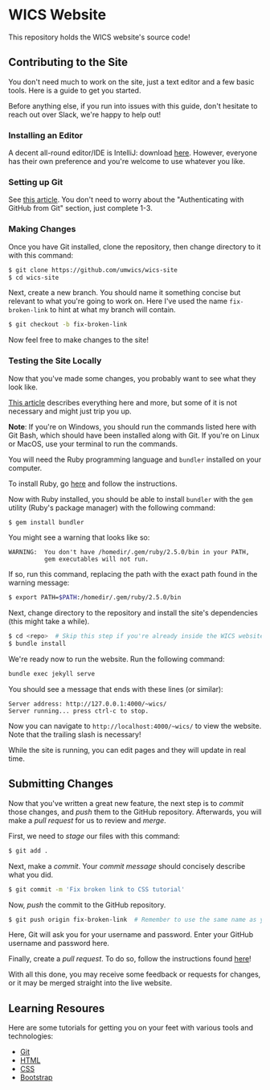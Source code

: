 # WICS Website

This repository holds the WICS website's source code!

## Contributing to the Site

You don't need much to work on the site, just a text editor and a few basic tools.
Here is a guide to get you started.

Before anything else, if you run into issues with this guide, don't hesitate to reach out over Slack, we're happy to help out!

### Installing an Editor

A decent all-round editor/IDE is IntelliJ: download [here](https://www.jetbrains.com/idea/download/).
However, everyone has their own preference and you're welcome to use whatever you like.

### Setting up Git

See [this article](https://help.github.com/articles/set-up-git/).
You don't need to worry about the "Authenticating with GitHub from Git" section, just complete 1-3.

### Making Changes

Once you have Git installed, clone the repository, then change directory to it with this command:

```sh
$ git clone https://github.com/umwics/wics-site
$ cd wics-site
```
Next, create a new branch.
You should name it something concise but relevant to what you're going to work on.
Here I've used the name `fix-broken-link` to hint at what my branch will contain.

```sh
$ git checkout -b fix-broken-link
```

Now feel free to make changes to the site!

### Testing the Site Locally

Now that you've made some changes, you probably want to see what they look like.

[This article](https://help.github.com/articles/setting-up-your-github-pages-site-locally-with-jekyll/) describes everything here and more, but some of it is not necessary and might just trip you up.

**Note**: If you're on Windows, you should run the commands listed here with Git Bash, which should have been installed along with Git.
If you're on Linux or MacOS, use your terminal to run the commands.

You will need the Ruby programming language and `bundler` installed on your computer.

To install Ruby, go [here](https://www.ruby-lang.org/en/downloads/) and follow the instructions.

Now with Ruby installed, you should be able to install `bundler` with the `gem` utility (Ruby's package manager) with the following command:

```sh
$ gem install bundler
```

You might see a warning that looks like so:
```
WARNING:  You don't have /homedir/.gem/ruby/2.5.0/bin in your PATH,
          gem executables will not run.
```

If so, run this command, replacing the path with the exact path found in the warning message:

```sh
$ export PATH=$PATH:/homedir/.gem/ruby/2.5.0/bin
```

Next, change directory to the repository and install the site's dependencies (this might take a while).

```sh
$ cd <repo>  # Skip this step if you're already inside the WICS website repository, otherwise replace <repo> with the path to the repository.
$ bundle install
```

We're ready now to run the website.
Run the following command:

```sh
bundle exec jekyll serve
```

You should see a message that ends with these lines (or similar):

```
Server address: http://127.0.0.1:4000/~wics/
Server running... press ctrl-c to stop.
```

Now you can navigate to `http://localhost:4000/~wics/` to view the  website.
Note that the trailing slash is necessary!

While the site is running, you can edit pages and they will update in real time.

## Submitting Changes

Now that you've written a great new feature, the next step is to *commit* those changes, and *push* them to the GitHub repository.
Afterwards, you will make a *pull request* for us to review and *merge*.

First, we need to *stage* our files with this command:

```sh
$ git add .
```

Next, make a *commit*.
Your *commit message* should concisely describe what you did.

```sh
$ git commit -m 'Fix broken link to CSS tutorial'
```

Now, *push* the commit to the GitHub repository.

```sh
$ git push origin fix-broken-link  # Remember to use the same name as your own branch!
```

Here, Git will ask you for your username and password.
Enter your GitHub username and password here.

Finally, create a *pull request*.
To do so, follow the instructions found [here](https://help.github.com/articles/creating-a-pull-request/)!

With all this done, you may receive some feedback or requests for changes, or it may be merged straight into the live website.

## Learning Resoures

Here are some tutorials for getting you on your feet with various tools and technologies:

* [Git](https://try.github.io/levels/1/challenges/1)
* [HTML](https://www.w3schools.com/html/html_intro.asp)
* [CSS](https://www.w3schools.com/css/css_intro.asp)
* [Bootstrap](https://www.w3schools.com/bootstrap/bootstrap_get_started.asp)
